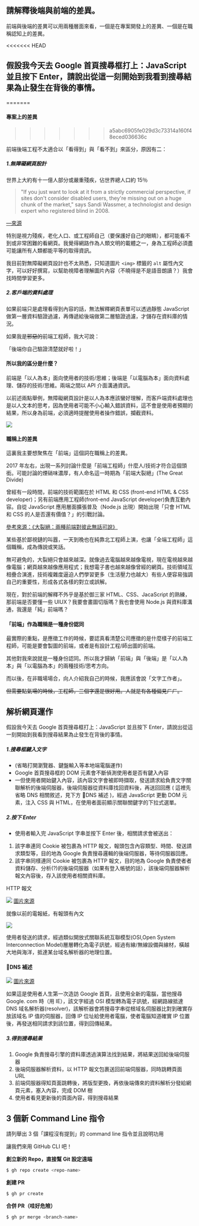 ## 請解釋後端與前端的差異。

前端與後端的差異可以用兩種層面來看，一個是在專案開發上的差異、一個是在職稱認知上的差異。

<<<<<<< HEAD
## 假設我今天去 Google 首頁搜尋框打上：JavaScript 並且按下 Enter，請說出從這一刻開始到我看到搜尋結果為止發生在背後的事情。
=======
#### 專案上的差異
>>>>>>> a5abc6905fe029d3c73314a160f48eced036636c

前端後端工程不太適合以「看得到」與「看不到」來區分，原因有二：

##### 1.無障礙網頁設計

世界上大約有十一億人部分或嚴重殘疾，佔世界總人口約 15％

> "If you just want to look at it from a strictly commercial perspective, if sites don't consider disabled users, they're missing out on a huge chunk of the market," says Sandi Wassmer, a technologist and design expert who registered blind in 2008.

[—來源](https://mashable.com/2014/04/22/website-disability-friendly/)

特別是視力殘疾，老化人口、或工程師自己（要保護好自己的眼睛），都可能看不到或非常困難的看網頁。我覺得網路作為人類文明的載體之一，身為工程師必須盡可能讓所有人類都能平等的取得資訊。

我目前對無障礙網頁設計也不太熟悉，只知道圖片 `<img>` 標籤的 `alt` 屬性內文字，可以好好撰寫，以幫助視障者理解圖片內容（不曉得是不是語音朗讀？）我會找時間學習更多。

##### 2.客戶端的資料處理

如果前端只是處理看得到內容的話，無法解釋網頁表單可以透過靜態 JavaScript 做第一層資料驗證過濾，再傳遞給後端做第二層驗證過濾，才儲存在資料庫的情況。

如果我是~~邪惡的~~前端工程師，我大可說：

「後端你自己驗證清楚就好啦！」

#### 所以我的區分是什麼？

前端是「以人為本」面向使用者的技術/思維；後端是「以電腦為本」面向資料處理、儲存的技術/思維。兩端之間以 API 介面溝通資訊。

以前述兩點舉例，無障礙網頁設計是以人為本應該蠻好理解，而客戶端資料處理也是以人文本的思考，因為使用者可能不小心輸入錯誤資料，這不會是使用者預期的結果，所以身為前端，必須適時提醒使用者操作錯誤，攔截資料。

![](https://i.imgur.com/wplZCYu.png)

#### 職稱上的差異

這裏我主要想聚焦在「前端」這個詞在職稱上的差異。

2017 年左右，出現一系列討論什麼是「前端工程師」什麼人/技術才符合這個頭銜。可能討論的煙硝味濃厚，有人命名這一時期為「前端大裂絕」(The Great Divide)

曾經有一段時間，前端的技術範圍在於 HTML 和 CSS (front-end HTML & CSS developer)；另有前端應用工程師(front-end JavaScript developer)負責互動內容。自從 JavaScript 應用層面擴張普及（Node.js 出現）開始出現「只會 HTML 和 CSS 的人是否還有價值？」的引戰討論。

[參考來源：《大裂絕：兩種前端對彼此無話可說》](https://css-tricks.com/the-great-divide/)

某些基於鄙視鏈的叫囂，一天到晚也在純靠北工程師上演，也讓「全端工程師」這個職稱，成為傳說或笑話。

無可避免的，大裂絕只會越來越深。就像過去電腦越來越像電視，現在電視越來越像電腦；網頁越來越像應用程式；我想電子書也越來越像曾經的網頁。技術領域互相疊合演進，技術複雜度逼迫人們學習更多（生活壓力也越大）有些人便容易強調自己的重要性，形成各式各樣的對立或誤解。

現在，對於前端的解釋不外乎是基於御三家 HTML、CSS、JacaScript 的熟練，那前端是否要懂一些 UIUX？我要會畫圖切版嗎？我也會使用 Node.js 與資料庫溝通，我還是「純」前端嗎？

#### 「前端」作為職稱是一種身份認同

最實際的重點，是應徵工作的時候，要認真看清楚公司應徵的是什麼樣子的前端工程師，可能是要會製圖的前端，或者是有設計工程/師出圖的前端。

其他對我來說就是一種身份認同。所以我才歸納「前端」與「後端」是「以人為本」與「以電腦為本」的兩種技術/思考方向。

而以後，在非職場場合，向人介紹我自己的時候，我應該會說「文字工作者」。

~~但需要點氣場的時候，工程師，三個字還是很好用。人就是有各種偏見ㄏㄏ。~~

## 解析網頁運作

假設我今天去 Google 首頁搜尋框打上：JavaScript 並且按下 Enter，請說出從這一刻開始到我看到搜尋結果為止發生在背後的事情。

##### 1.搜尋框鍵入文字

- (省略打開瀏覽器、鍵盤輸入等本地端電腦運作)
- Google 首頁搜尋框的 DOM 元素會不斷偵測使用者是否有鍵入內容
- 一但使用者開始鍵入內容，該內容文字會被即時擷取，發送請求給負責文字關聯解析的後端伺服器，後端伺服器從資料庫找回資料後，再送回回應 ( 這裡先省略 DNS 相關敘述，見下方 📌DNS 補述 )，經過 JavaScript 更動 DOM 元素，注入 CSS 與 HTML，在使用者面前顯示關聯關鍵字的下拉式選單。

##### 2.按下 Enter

- 使用者輸入完 JavaScript 字串並按下 Enter 後，相關請求會被送出：

1. 該字串連同 Cookie 被包裹為 HTTP 報文，報頭包含內容類型、時間、發送請求類型等，目的地為 Google 負責搜尋邏輯的後端伺服器，等待伺服器回應。
2. 該字串同樣連同 Cookie 被包裹為 HTTP 報文，目的地為 Google 負責使者者資料儲存、分析(?)的後端伺服器（如果有登入帳號的話），該後端伺服器解析報文內容後，存入該使用者相關資料庫。

HTTP 報文

![](https://i.imgur.com/Cq6Gtbz.png)
[圖片來源](https://developer.mozilla.org/zh-CN/docs/Web/HTTP/Messages)

就像以前的電報紙，有報頭有內文

![](https://i.imgur.com/GAIWL6V.jpg)

使用者發送的請求，經過類似開放式關聯系統互聯模型(OSI,Open System Interconnection Model)層層轉化為電子訊號，經過有線/無線設備與線材，橫越大地與海洋，抵達某台域名解析器的地理位置。

#### 📌DNS 補述

![](https://i.imgur.com/GVm3UrA.png)
[圖片來源](https://aws.amazon.com/tw/route53/what-is-dns/?sc_channel=EL&sc_campaign=Event_2016_vid&sc_medium=YouTube&sc_content=video829&sc_detail=EVENT&sc_country=US)

如果這是使用者人生第一次造訪 Google 首頁，且使用全新的電腦，當他搜尋 Google. com 時（用 IE），該文字經過 OSI 模型轉為電子訊號，經網路線抵達 DNS 域名解析器(resolver)，該解析器會將搜尋字串從根域名伺服器比對到確實存放該域名 IP 值的伺服器，回傳 IP 位址給使用者電腦，使者電腦知道確實 IP 位置後，再發送相同請求到該位置，得到回傳結果。

##### 3.得到搜尋結果

1. Google 負責搜尋引擎的資料庫透過演算法找到結果，將結果送回給後端伺服器
2. 後端伺服器解析資料，以 HTTP 報文包裹送回前端伺服器，同時跳轉頁面 URL
3. 前端伺服器得知頁面跳轉後，將版型更換，再依後端傳來的資料解析分發給網頁元素，塞入內容，完成 DOM 樹
4. 使用者看見更新後的頁面內容，得到搜尋結果

## 3 個新 Command Line 指令

請列舉出 3 個「課程沒有提到」的 command line 指令並且說明功用

讓我們來用 GitHub CLI 吧！

**創立新的 Repo，直接幫 Git 設定遠端**

```zsh
$ gh repo create <repo-name>
```

**創建 PR**

```zsh
$ gh pr create
```

**合併 PR（哇好危險）**

```zsh
$ gh pr merge <branch-name>
```
